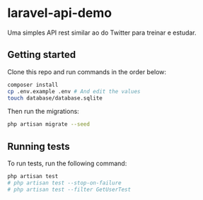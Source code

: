 # laravel-api-demo

Uma simples API rest similar ao do Twitter para treinar e estudar.

## Getting started

Clone this repo and run commands in the order below:

```bash
composer install
cp .env.example .env # And edit the values
touch database/database.sqlite
```

Then run the migrations:

```bash
php artisan migrate --seed
```

## Running tests

To run tests, run the following command:

```bash
php artisan test
# php artisan test --stop-on-failure
# php artisan test --filter GetUserTest
```
